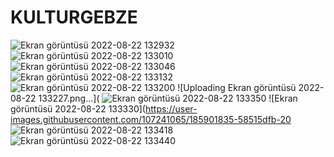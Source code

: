 # KULTURGEBZE


![Ekran görüntüsü 2022-08-22 132932](https://user-images.githubusercontent.com/107241065/185901447-765f7b29-eade-4835-a008-febef077ef6d.png)
![Ekran görüntüsü 2022-08-22 133010](https://user-images.githubusercontent.com/107241065/185901450-9ea1b4e9-499d-4b04-8719-942604de8069.png)
![Ekran görüntüsü 2022-08-22 133046](https://user-images.githubusercontent.com/107241065/185901457-741c143b-92c7-49e0-9bd6-c2a5af297cb8.png)
![Ekran görüntüsü 2022-08-22 133132](https://user-images.githubusercontent.com/107241065/185901714-58eecd7c-d1ea-4f03-8933-1aebb2e78fd9.png)
![Ekran görüntüsü 2022-08-22 133200](https://user-images.githubusercontent.com/107241065/185901752-f4366010-2586-4571-94e5-99eba44637e7.png)
![Uploading Ekran görüntüsü 2022-08-22 133227.png…](
![Ekran görüntüsü 2022-08-22 133350](https://user-images.githubusercontent.com/107241065/185901805-744d3356-4fbd-4e1a-b9ef-06ab5fd96c47.png)
![Ekran görüntüsü 2022-08-22 133330](https://user-images.githubusercontent.com/107241065/185901835-58515dfb-20
![Ekran görüntüsü 2022-08-22 133418](https://user-images.githubusercontent.com/107241065/185901860-47af6ba3-78d7-4a2f-9ebd-664cadeedb17.png)
![Ekran görüntüsü 2022-08-22 133440](https://user-images.githubusercontent.com/107241065/185901882-3f6f6157-7c97-427f-af67-8ad90f7c8fc3.png)

